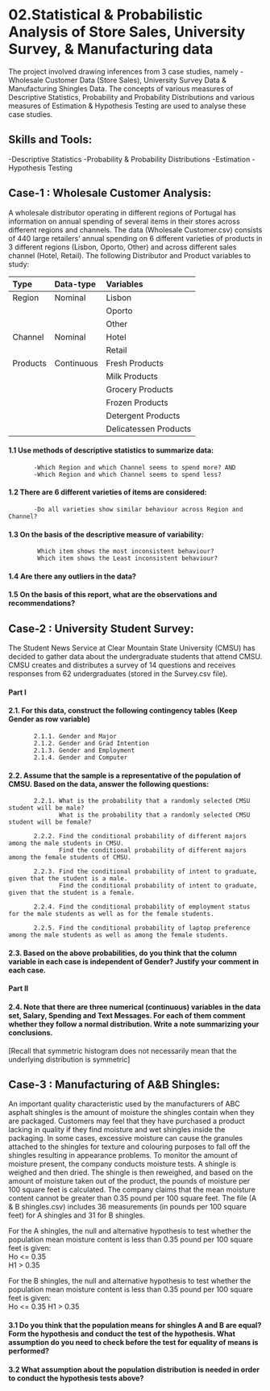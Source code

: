 # 02.Statistical & Probabilistic Analysis of Store Sales, University Survey, & Manufacturing data

The project involved drawing inferences from 3 case studies, namely - Wholesale Customer Data (Store Sales), University Survey Data & Manufacturing Shingles Data. The concepts of various measures of Descriptive Statistics, Probability and Probability Distributions and various measures of Estimation & Hypothesis Testing are used to analyse these case studies.

## Skills and Tools:
-Descriptive Statistics
-Probability & Probability Distributions
-Estimation
-Hypothesis Testing

## Case-1 : Wholesale Customer Analysis:
A wholesale distributor operating in different regions of Portugal has information on annual spending of several items in their stores across different regions and channels. The data (Wholesale Customer.csv) consists of 440 large retailers’ annual spending on 6 different varieties of products in 3 different regions (Lisbon, Oporto, Other) and across different sales channel (Hotel, Retail).
The following Distributor and Product variables to study:

|Type    | Data-type | Variables |
|:---    | :-------- | :-------- | 
|Region  | Nominal   | Lisbon    |
|        |           | Oporto    |
|        |           | Other     |
|Channel | Nominal   | Hotel     |
|        |           | Retail    |
|Products| Continuous| Fresh Products |
|        |           | Milk Products|
|        |           | Grocery Products|
|        |           | Frozen Products|
|        |           | Detergent Products|
|        |           | Delicatessen Products|

#### 1.1	Use methods of descriptive statistics to summarize data:
           -Which Region and which Channel seems to spend more? AND
           -Which Region and which Channel seems to spend less?
#### 1.2	There are 6 different varieties of items are considered:
           -Do all varieties show similar behaviour across Region and Channel?

#### 1.3	 On the basis of the descriptive measure of variability:
            Which item shows the most inconsistent behaviour?
            Which item shows the Least inconsistent behaviour?
            
#### 1.4	 Are there any outliers in the data?

#### 1.5 On the basis of this report, what are the observations and recommendations?

## Case-2 : University Student Survey:

The Student News Service at Clear Mountain State University (CMSU) has decided to gather data about the undergraduate students that attend CMSU. CMSU creates and distributes a survey of 14 questions and receives responses from 62 undergraduates (stored in the Survey.csv file).

#### Part I

#### 2.1. For this data, construct the following contingency tables (Keep Gender as row variable)

           2.1.1. Gender and Major
           2.1.2. Gender and Grad Intention
           2.1.3. Gender and Employment
           2.1.4. Gender and Computer
 
#### 2.2. Assume that the sample is a representative of the population of CMSU. Based on the data, answer the following questions:

           2.2.1. What is the probability that a randomly selected CMSU student will be male?
                  What is the probability that a randomly selected CMSU student will be female?

           2.2.2. Find the conditional probability of different majors among the male students in CMSU.
                  Find the conditional probability of different majors among the female students of CMSU.

           2.2.3. Find the conditional probability of intent to graduate, given that the student is a male.
                  Find the conditional probability of intent to graduate, given that the student is a female.

           2.2.4. Find the conditional probability of employment status for the male students as well as for the female students.

           2.2.5. Find the conditional probability of laptop preference among the male students as well as among the female students.
 

#### 2.3. Based on the above probabilities, do you think that the column variable in each case is independent of Gender? Justify your comment in each case.

#### Part II

#### 2.4. Note that there are three numerical (continuous) variables in the data set, Salary, Spending and Text Messages. For each of them comment whether they follow a normal distribution. Write a note summarizing your conclusions.
[Recall that symmetric histogram does not necessarily mean that the underlying distribution is symmetric]

## Case-3 : Manufacturing of A&B Shingles:

An important quality characteristic used by the manufacturers of ABC asphalt shingles is the amount of moisture the shingles contain when they are packaged. Customers may feel that they have purchased a product lacking in quality if they find moisture and wet shingles inside the packaging.   In some cases, excessive moisture can cause the granules attached to the shingles for texture and colouring purposes to fall off the shingles resulting in appearance problems. To monitor the amount of moisture present, the company conducts moisture tests. A shingle is weighed and then dried. The shingle is then reweighed, and based on the amount of moisture taken out of the product, the pounds of moisture per 100 square feet is calculated. The company claims that the mean moisture content cannot be greater than 0.35 pound per 100 square feet.
The file (A & B shingles.csv) includes 36 measurements (in pounds per 100 square feet) for A shingles and 31 for B shingles.

For the A shingles, the null and alternative hypothesis to test whether the population mean moisture content is less than 0.35 pound per 100 square feet  is given:<br>
     Ho <= 0.35<br>
     H1 > 0.35<br>

For the B shingles, the null and alternative hypothesis to test whether the population mean moisture content is less than 0.35 pound per 100 square feet is given:<br>
     Ho <= 0.35
     H1 > 0.35

#### 3.1 Do you think that the population means for shingles A and B are equal? Form the hypothesis and conduct the test of the hypothesis. What assumption do you need to check before the test for equality of means is performed?

#### 3.2 What assumption about the population distribution is needed in order to conduct the hypothesis tests above?
